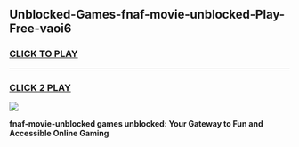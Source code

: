 
## Unblocked-Games-fnaf-movie-unblocked-Play-Free-vaoi6
<h3>
<a href="https://premium76.site?title=fnaf-movie-unblocked&ref=23A">CLICK TO PLAY</a></h3>
<hr>

<h3>
<a href="https://premium76.site?title=fnaf-movie-unblocked&ref=23A">CLICK 2 PLAY</a>
  
</h3>

<a href="https://premium76.site?title=fnaf-movie-unblocked&ref=23A"><img src="https://clearcache.store/games.png"></a>


**fnaf-movie-unblocked games unblocked: Your Gateway to Fun and Accessible Online Gaming**
